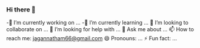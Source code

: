 ### Hi there 👋

 -🔭 I’m currently working on ...
 -🌱 I’m currently learning ...
 👯 I’m looking to collaborate on ...
 🤔 I’m looking for help with ...
 💬 Ask me about ...
 📫 How to reach me: jagannatham66@gmail.com
 😄 Pronouns: ...
 ⚡ Fun fact: ...

